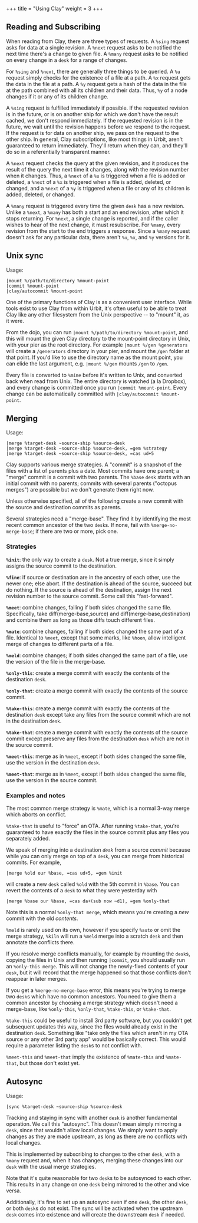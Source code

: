 +++
title = "Using Clay"
weight = 3
+++

## Reading and Subscribing

When reading from Clay, there are three types of requests. A `%sing` request asks for data at a single revision. A `%next` request asks to be notified the next time there's a change to given file. A `%many` request asks to be notified on every change in a `desk` for a range of changes.

For `%sing` and `%next`, there are generally three things to be queried. A `%u` request simply checks for the existence of a file at a path. A `%x` request gets the data in the file at a path. A `%y` request gets a hash of the data in the file at the path combined with all its children and their data. Thus, `%y` of a node changes if it or any of its children change.

A `%sing` request is fulfilled immediately if possible. If the requested revision is in the future, or is on another ship for which we don't have the result cached, we don't respond immediately. If the requested revision is in the future, we wait until the revision happens before we respond to the request. If the request is for data on another ship, we pass on the request to the other ship. In general, Clay subscriptions, like most things in Urbit, aren't guaranteed to return immediately. They'll return when they can, and they'll do so in a referentially transparent manner.

A `%next` request checks the query at the given revision, and it produces the result of the query the next time it changes, along with the revision number when it changes. Thus, a `%next` of a `%u` is triggered when a file is added or deleted, a `%next` of a `%x` is triggered when a file is added, deleted, or changed, and a `%next` of a `%y` is triggered when a file or any of its children is added, deleted, or changed.

A `%many` request is triggered every time the given `desk` has a new revision. Unlike a `%next`, a `%many` has both a start and an end revision, after which it stops returning. For `%next`, a single change is reported, and if the caller wishes to hear of the next change, it must resubscribe. For `%many`, every revision from the start to the end triggers a response. Since a `%many` request doesn't ask for any particular data, there aren't `%u`, `%x`, and `%y` versions for it.

## Unix sync

Usage:

```
|mount %/path/to/directory %mount-point
|commit %mount-point
|clay/autocommit %mount-point
```

One of the primary functions of Clay is as a convenient user interface. While tools exist to use Clay from within Urbit, it's often useful to be able to treat Clay like any other filesystem from the Unix perspective -- to "mount" it, as it were.

From the dojo, you can run `|mount %/path/to/directory %mount-point`, and this will mount the given Clay directory to the mount-point directory in Unix, with your pier as the root directory. For example `|mount %/gen %generators` will create a `/generators` directory in your pier, and mount the `/gen` folder at that point. If you'd like to use the directory name as the mount point, you can elide the last argument, e.g. `|mount %/gen` mounts `/gen` to `/gen`.

Every file is converted to `%mime` before it's written to Unix, and converted back when read from Unix. The entire directory is watched (a la Dropbox), and every change is committed once you run `|commit %mount-point`. Every change can be automatically committed with `|clay/autocommit %mount-point`.

## Merging

Usage:

```
|merge %target-desk ~source-ship %source-desk
|merge %target-desk ~source-ship %source-desk, =gem %strategy
|merge %target-desk ~source-ship %source-desk, =cas ud+5
```

Clay supports various merge strategies. A "commit" is a snapshot of the files with a list of parents plus a date. Most commits have one parent; a "merge" commit is a commit with two parents. The `%base` `desk` starts with an initial commit with no parents; commits with several parents ("octopus merges") are possible but we don't generate them right now.

Unless otherwise specified, all of the following create a new commit with the source and destination commits as parents.

Several strategies need a "merge-base". They find it by identifying the most recent common ancestor of the two `desk`s. If none, fail with `%merge-no-merge-base`; if there are two or more, pick one.

### Strategies

**`%init`**: the only way to create a `desk`. Not a true merge, since it simply assigns the source commit to the destination.

**`%fine`**: if source or destination are in the ancestry of each other, use the newer one; else abort. If the destination is ahead of the source, succeed but do nothing. If the source is ahead of the destination, assign the next revision number to the source commit. Some call this "fast-forward".

**`%meet`**: combine changes, failing if both sides changed the same file. Specifically, take diff(merge-base,source) and diff(merge-base,destination) and combine them as long as those diffs touch different files.

**`%mate`**: combine changes, failing if both sides changed the same part of a file. Identical to `%meet`, except that some marks, like `%hoon`, allow intelligent merge of changes to different parts of a file.

**`%meld`**: combine changes; if both sides changed the same part of a file, use the version of the file in the merge-base.

**`%only-this`**: create a merge commit with exactly the contents of the destination `desk`.

**`%only-that`**: create a merge commit with exactly the contents of the source commit.

**`%take-this`**: create a merge commit with exactly the contents of the destination `desk` except take any files from the source commit which are not in the destination `desk`.

**`%take-that`**: create a merge commit with exactly the contents of the source commit except preserve any files from the destination `desk` which are not in the source commit.

**`%meet-this`**: merge as in `%meet`, except if both sides changed the same file, use the version in the destination `desk`.

**`%meet-that`**: merge as in `%meet`, except if both sides changed the same file, use the version in the source commit.

### Examples and notes

The most common merge strategy is `%mate`, which is a normal 3-way merge which aborts on conflict.

`%take-that` is useful to "force" an OTA. After running `%take-that`, you're guaranteed to have exactly the files in the source commit plus any files you separately added.

We speak of merging into a destination _`desk`_ from a source _commit_ because while you can only merge on top of a `desk`, you can merge from historical commits. For example,

```
|merge %old our %base, =cas ud+5, =gem %init
```

will create a new `desk` called `%old` with the 5th commit in `%base`. You can revert the contents of a `desk` to what they were yesterday with

```
|merge %base our %base, =cas da+(sub now ~d1), =gem %only-that
```

Note this is a normal `%only-that merge`, which means you're creating a _new_ commit with the old _contents_.

`%meld` is rarely used on its own, however if you specify `%auto` or omit the merge strategy, `%kiln` will run a `%meld` merge into a scratch `desk` and then annotate the conflicts there.

If you resolve merge conflicts manually, for example by mounting the `desk`s, copying the files in Unix and then running `|commit`, you should usually run an `%only-this merge`. This will not change the newly-fixed contents of your `desk`, but it will record that the merge happened so that those conflicts don't reappear in later merges.

If you get a `%merge-no-merge-base` error, this means you're trying to merge two `desk`s which have no common ancestors. You need to give them a common ancestor by choosing a merge strategy which doesn't need a merge-base, like `%only-this`, `%only-that`, `%take-this`, or `%take-that`.

`%take-this` could be useful to install 3rd party software, but you couldn't get subsequent updates this way, since the files would already exist in the destination `desk`. Something like "take only the files which aren't in my OTA source or any other 3rd party app" would be basically correct. This would require a parameter listing the `desk`s to not conflict with.

`%meet-this` and `%meet-that` imply the existence of `%mate-this` and `%mate-that`, but those don't exist yet.

## Autosync

Usage:

```
|sync %target-desk ~source-ship %source-desk
```

Tracking and staying in sync with another `desk` is another fundamental operation. We call this "autosync". This doesn't mean simply mirroring a `desk`, since that wouldn't allow local changes. We simply want to apply changes as they are made upstream, as long as there are no conflicts with local changes.

This is implemented by subscribing to changes to the other `desk`, with a `%many` request and, when it has changes, merging these changes into our `desk` with the usual merge strategies.

Note that it's quite reasonable for two `desk`s to be autosynced to each other. This results in any change on one `desk` being mirrored to the other and vice versa.

Additionally, it's fine to set up an autosync even if one `desk`, the other `desk`, or both `desk`s do not exist. The sync will be activated when the upstream `desk` comes into existence and will create the downstream `desk` if needed.

